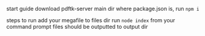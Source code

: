 start guide
download pdftk-server
main dir where package.json is, run `npm i`


steps to run
add your megafile to files dir
run `node index` from your command prompt
files should be outputted to output dir